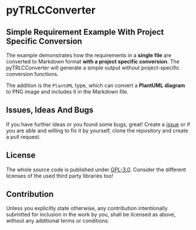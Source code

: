 # pyTRLCConverter <!-- omit in toc -->

## Simple Requirement Example With Project Specific Conversion

The example demonstrates how the requirements in a **single file** are converted to Markdown format **with a project specific conversion**. The pyTRLCConverter will generate a simple output without project-specific conversion functions.

The addition is the ```PlantUML``` type, which can convert a **PlantUML diagram** to PNG image and includes it in the Markdown file.

## Issues, Ideas And Bugs

If you have further ideas or you found some bugs, great! Create a [issue](https://github.com/NewTec-GmbH/pyTRLCConverter/issues) or if you are able and willing to fix it by yourself, clone the repository and create a pull request.

## License

The whole source code is published under [GPL-3.0](https://github.com/NewTec-GmbH/pyTRLCConverter/blob/main/LICENSE).
Consider the different licenses of the used third party libraries too!

## Contribution

Unless you explicitly state otherwise, any contribution intentionally submitted for inclusion in the work by you, shall be licensed as above, without any additional terms or conditions.
